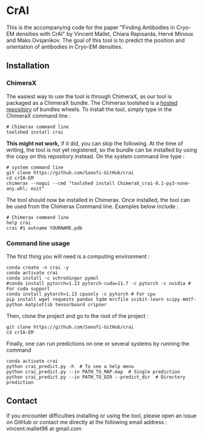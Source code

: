 # CrAI

This is the accompanying code for the paper "Finding Antibodies in Cryo-EM densities with CrAI" by Vincent Mallet, Chiara Rapisarda, Hervé Minoux and Maks Ovsjanikov.
The goal of this tool is to predict the position and orientation of antibodies in Cryo-EM densities.

## Installation

### ChimeraX

The easiest way to use the tool is through ChimeraX, as our tool is packaged as a ChimeraX bundle.
The Chimerax toolshed is a [hosted repository](https://cxtoolshed.rbvi.ucsf.edu/) of bundles wheels.
To install the tool, simply type in the ChimeraX command line :

```shell
# Chimerax command line
toolshed install crai
```

**This might not work,** if it did, you can skip the following.
At the time of writing, the tool is not yet registered, so the bundle can be installed by using the copy on this repository instead.
On the system command line type :

```shell
# system command line
git clone https://github.com/Sanofi-GitHub/crai
cd crIA-EM
chimerax --nogui --cmd "toolshed install ChimeraX_crai-0.1-py3-none-any.whl; exit"
```

The tool should now be installed in Chimerax.
Once installed, the tool can be used from the Chimerax Command line. 
Examples below include :
```shell
# Chimerax command line
help crai
crai #1 outname YOURNAME.pdb
```

### Command line usage

The first thing you will need is a computing environment :

```shell
conda create -n crai -y
conda activate crai
conda install -c schrodinger pymol
#conda install pytorch=1.13 pytorch-cuda=11.7 -c pytorch -c nvidia # For cuda support
conda install pytorch=1.13 cpuonly -c pytorch # For cpu 
pip install wget requests pandas tqdm mrcfile scikit-learn scipy mmtf-python matplotlib tensorboard cripser
```

Then, clone the project and go to the root of the project :
```shell
git clone https://github.com/Sanofi-GitHub/crai
cd crIA-EM
```

Finally, one can run predictions on one or several systems by running the command
```shell
conda activate crai
python crai_predict.py -h  # To see a help menu
python crai_predict.py --in PATH_TO_MAP.map  # Single prediction
python crai_predict.py --in PATH_TO_DIR --predict_dir  # Directory prediction
```

## Contact

If you encounter difficulties installing or using the tool, please open an issue on GitHub or contact me directly
at the following email address : vincent.mallet96 at gmail.com
